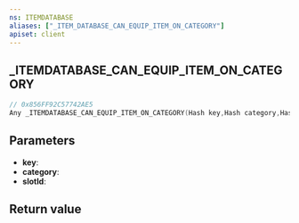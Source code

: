 ```yaml
---
ns: ITEMDATABASE
aliases: ["_ITEM_DATABASE_CAN_EQUIP_ITEM_ON_CATEGORY"]
apiset: client
---
```

## _ITEMDATABASE_CAN_EQUIP_ITEM_ON_CATEGORY

```c
// 0x856FF92C57742AE5
Any _ITEMDATABASE_CAN_EQUIP_ITEM_ON_CATEGORY(Hash key,Hash category,Hash slotId);
```


## Parameters
* **key**:
* **category**:
* **slotId**:

## Return value